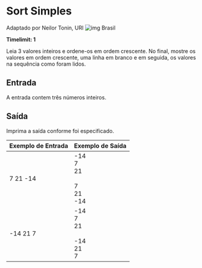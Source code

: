 # Sort Simples

Adaptado por Neilor Tonin, URI ![img](https://resources.beecrowd.com.br/gallery/images/flags/br.gif) Brasil

**Timelimit: 1**

Leia 3 valores inteiros e ordene-os em ordem crescente. No final, mostre os valores em ordem crescente, uma linha em branco e em seguida, os valores na sequência como foram lidos.

## Entrada

A entrada contem três números inteiros.

## Saída

Imprima a saída conforme foi especificado.

| Exemplo de Entrada | Exemplo de Saída                                       |
| ------------------ | ------------------------------------------------------ |
| 7 21 -14           | -14 <br />7 <br />21<br />  <br />7 <br />21 <br />-14 |
| -14 21 7           | -14<br /> 7 <br />21<br />  <br />-14 <br />21 <br />7 |


